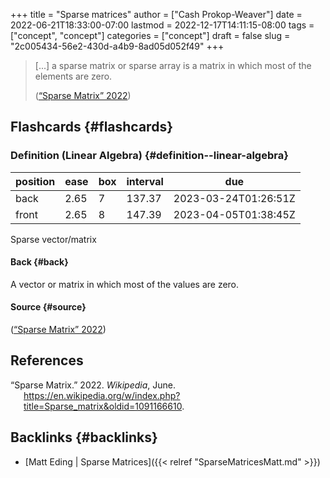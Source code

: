 +++
title = "Sparse matrices"
author = ["Cash Prokop-Weaver"]
date = 2022-06-21T18:33:00-07:00
lastmod = 2022-12-17T14:11:15-08:00
tags = ["concept", "concept"]
categories = ["concept"]
draft = false
slug = "2c005434-56e2-430d-a4b9-8ad05d052f49"
+++

> [...] a sparse matrix or sparse array is a matrix in which most of the elements are zero.
>
> (<a href="#citeproc_bib_item_1">“Sparse Matrix” 2022</a>)


## Flashcards {#flashcards}


### Definition (Linear Algebra) {#definition--linear-algebra}

| position | ease | box | interval | due                  |
|----------|------|-----|----------|----------------------|
| back     | 2.65 | 7   | 137.37   | 2023-03-24T01:26:51Z |
| front    | 2.65 | 8   | 147.39   | 2023-04-05T01:38:45Z |

Sparse vector/matrix


#### Back {#back}

A vector or matrix in which most of the values are zero.


#### Source {#source}

(<a href="#citeproc_bib_item_1">“Sparse Matrix” 2022</a>)

## References

<style>.csl-entry{text-indent: -1.5em; margin-left: 1.5em;}</style><div class="csl-bib-body">
  <div class="csl-entry"><a id="citeproc_bib_item_1"></a>“Sparse Matrix.” 2022. <i>Wikipedia</i>, June. <a href="https://en.wikipedia.org/w/index.php?title=Sparse_matrix&oldid=1091166610">https://en.wikipedia.org/w/index.php?title=Sparse_matrix&#38;oldid=1091166610</a>.</div>
</div>


## Backlinks {#backlinks}

-   [Matt Eding | Sparse Matrices]({{< relref "SparseMatricesMatt.md" >}})
